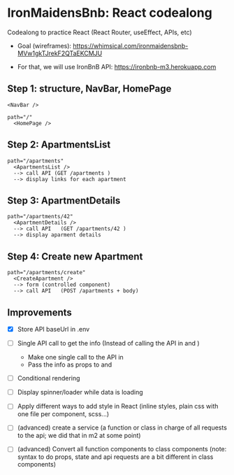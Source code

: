 # IronMaidensBnb: React codealong


Codealong to practice React (React Router, useEffect, APIs, etc)

- Goal (wireframes): https://whimsical.com/ironmaidensbnb-MVw1gkTJrekF2QTaEKCMJU

- For that, we will use IronBnB API: https://ironbnb-m3.herokuapp.com


## Step 1: structure, NavBar, HomePage

```
<NavBar />
```

```
path="/"
  <HomePage />
```


## Step 2: ApartmentsList

```
path="/apartments"
  <ApartmentsList />
  --> call API (GET /apartments )
  --> display links for each apartment
```


## Step 3: ApartmentDetails
```
path="/apartments/42"
  <ApartmentDetails />
  --> call API   (GET /apartments/42 )
  --> display aparment details

```

## Step 4: Create new Apartment
```
path="/apartments/create"
  <CreateApartment />
  --> form (controlled component)
  --> call API   (POST /apartments + body)

```


## Improvements

- [x] Store API baseUrl in .env
- [ ] Single API call to get the info (Instead of calling the API in <ApartmentsList> and <ApartmentDetails>)
  - Make one single call to the API in <App>
  - Pass the info as props to <ApartmentsList> and <ApartmentDetails>
- [ ] Conditional rendering
- [ ] Display spinner/loader while data is loading
- [ ] Apply different ways to add style in React (inline styles, plain css with one file per component, scss...)
- [ ] (advanced) create a service (a function or class in charge of all requests to the api; we did that in m2 at some point)
- [ ] (advanced) Convert all function components to class components
  (note: syntax to do props, state and api requests are a bit different in class components)

